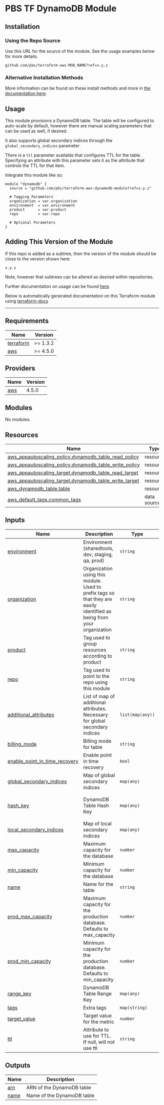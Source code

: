 # PBS TF DynamoDB Module

## Installation

### Using the Repo Source

Use this URL for the source of the module. See the usage examples below for more details.

```hcl
github.com/pbs/terraform-aws-MOD_NAME?ref=x.y.z
```

### Alternative Installation Methods

More information can be found on these install methods and more in [the documentation here](./docs/general/install).

## Usage

This module provisions a DynamoDB table. The table will be configured to auto-scale by default, however there are manual scaling parameters that can be used as well, if desired.

It also supports global secondary indices through the `global_secondary_indices` parameter.

There is a `ttl` parameter available that configures TTL for the table. Specifying an attribute with this parameter sets it as the attribute that controls the TTL for that item.

Integrate this module like so:

```hcl
module "dynamodb" {
  source = "github.com/pbs/terraform-aws-dynamodb-module?ref=x.y.z"

  # Tagging Parameters
  organization = var.organization
  environment  = var.environment
  product      = var.product
  repo         = var.repo

  # Optional Parameters
}
```

## Adding This Version of the Module

If this repo is added as a subtree, then the version of the module should be close to the version shown here:

`x.y.z`

Note, however that subtrees can be altered as desired within repositories.

Further documentation on usage can be found [here](./docs).

Below is automatically generated documentation on this Terraform module using [terraform-docs][terraform-docs]

---

[terraform-docs]: https://github.com/terraform-docs/terraform-docs

## Requirements

| Name | Version |
|------|---------|
| <a name="requirement_terraform"></a> [terraform](#requirement\_terraform) | >= 1.3.2 |
| <a name="requirement_aws"></a> [aws](#requirement\_aws) | >= 4.5.0 |

## Providers

| Name | Version |
|------|---------|
| <a name="provider_aws"></a> [aws](#provider\_aws) | 4.5.0 |

## Modules

No modules.

## Resources

| Name | Type |
|------|------|
| [aws_appautoscaling_policy.dynamodb_table_read_policy](https://registry.terraform.io/providers/hashicorp/aws/latest/docs/resources/appautoscaling_policy) | resource |
| [aws_appautoscaling_policy.dynamodb_table_write_policy](https://registry.terraform.io/providers/hashicorp/aws/latest/docs/resources/appautoscaling_policy) | resource |
| [aws_appautoscaling_target.dynamodb_table_read_target](https://registry.terraform.io/providers/hashicorp/aws/latest/docs/resources/appautoscaling_target) | resource |
| [aws_appautoscaling_target.dynamodb_table_write_target](https://registry.terraform.io/providers/hashicorp/aws/latest/docs/resources/appautoscaling_target) | resource |
| [aws_dynamodb_table.table](https://registry.terraform.io/providers/hashicorp/aws/latest/docs/resources/dynamodb_table) | resource |
| [aws_default_tags.common_tags](https://registry.terraform.io/providers/hashicorp/aws/latest/docs/data-sources/default_tags) | data source |

## Inputs

| Name | Description | Type | Default | Required |
|------|-------------|------|---------|:--------:|
| <a name="input_environment"></a> [environment](#input\_environment) | Environment (sharedtools, dev, staging, qa, prod) | `string` | n/a | yes |
| <a name="input_organization"></a> [organization](#input\_organization) | Organization using this module. Used to prefix tags so that they are easily identified as being from your organization | `string` | n/a | yes |
| <a name="input_product"></a> [product](#input\_product) | Tag used to group resources according to product | `string` | n/a | yes |
| <a name="input_repo"></a> [repo](#input\_repo) | Tag used to point to the repo using this module | `string` | n/a | yes |
| <a name="input_additional_attributes"></a> [additional\_attributes](#input\_additional\_attributes) | List of map of additional attributes. Necessary for global secondary indices | `list(map(any))` | `[]` | no |
| <a name="input_billing_mode"></a> [billing\_mode](#input\_billing\_mode) | Billing mode for table | `string` | `"PAY_PER_REQUEST"` | no |
| <a name="input_enable_point_in_time_recovery"></a> [enable\_point\_in\_time\_recovery](#input\_enable\_point\_in\_time\_recovery) | Enable point in time recovery | `bool` | `true` | no |
| <a name="input_global_secondary_indices"></a> [global\_secondary\_indices](#input\_global\_secondary\_indices) | Map of global secondary indices | `map(any)` | `{}` | no |
| <a name="input_hash_key"></a> [hash\_key](#input\_hash\_key) | DynamoDB Table Hash Key | `map(any)` | <pre>{<br>  "name": "id",<br>  "type": "S"<br>}</pre> | no |
| <a name="input_local_secondary_indices"></a> [local\_secondary\_indices](#input\_local\_secondary\_indices) | Map of local secondary indices | `map(any)` | `{}` | no |
| <a name="input_max_capacity"></a> [max\_capacity](#input\_max\_capacity) | Maximum capacity for the database | `number` | `20` | no |
| <a name="input_min_capacity"></a> [min\_capacity](#input\_min\_capacity) | Minimum capacity for the database | `number` | `5` | no |
| <a name="input_name"></a> [name](#input\_name) | Name for the table | `string` | `null` | no |
| <a name="input_prod_max_capacity"></a> [prod\_max\_capacity](#input\_prod\_max\_capacity) | Maximum capacity for the production database. Defaults to max\_capacity | `number` | `null` | no |
| <a name="input_prod_min_capacity"></a> [prod\_min\_capacity](#input\_prod\_min\_capacity) | Minimum capacity for the production database. Defaults to min\_capacity | `number` | `null` | no |
| <a name="input_range_key"></a> [range\_key](#input\_range\_key) | DynamoDB Table Range Key | `map(any)` | `null` | no |
| <a name="input_tags"></a> [tags](#input\_tags) | Extra tags | `map(string)` | `{}` | no |
| <a name="input_target_value"></a> [target\_value](#input\_target\_value) | Target value for the metric | `number` | `70` | no |
| <a name="input_ttl"></a> [ttl](#input\_ttl) | Attribute to use for TTL. If null, will not use ttl | `string` | `null` | no |

## Outputs

| Name | Description |
|------|-------------|
| <a name="output_arn"></a> [arn](#output\_arn) | ARN of the DynamoDB table |
| <a name="output_name"></a> [name](#output\_name) | Name of the DynamoDB table |
